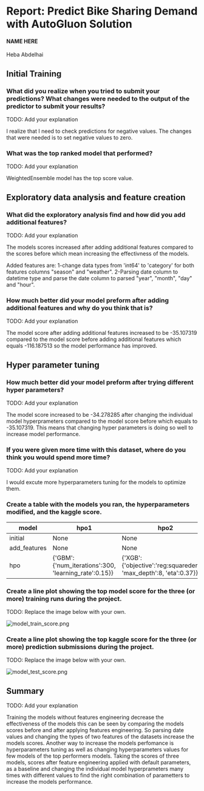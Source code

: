 # Report: Predict Bike Sharing Demand with AutoGluon Solution
#### NAME HERE
Heba Abdelhai
## Initial Training
### What did you realize when you tried to submit your predictions? What changes were needed to the output of the predictor to submit your results?
TODO: Add your explanation

I realize that I need to check predictions for negative values.
The changes that were needed is to set negative values to zero.

### What was the top ranked model that performed?
TODO: Add your explanation

WeightedEnsemble model has the top score value.

## Exploratory data analysis and feature creation
### What did the exploratory analysis find and how did you add additional features?
TODO: Add your explanation

The models scores increased after adding additional features compared to the scores before which mean increasing the effectivness of the models.
 
Added features are:
1-change data types from 'int64' to 'category' for both features columns "season" and "weather".
2-Parsing date column to datetime type and parse the date column to parsed "year", "month", "day" and "hour".


### How much better did your model preform after adding additional features and why do you think that is?
TODO: Add your explanation

The model score after adding additional features increased to be -35.107319 compared to the model score before adding additional features which equals -116.187513 so the model performance has improved.



## Hyper parameter tuning
### How much better did your model preform after trying different hyper parameters?
TODO: Add your explanation

The model score increased to be -34.278285 after changing the individual model hyperprameters compared to the model score before which equals to -35.107319. This means that changing hyper parameters is doing so well to increase model performance.

 
### If you were given more time with this dataset, where do you think you would spend more time?
TODO: Add your explanation

I would excute more hyperparameters tuning for the models to optimize them.

### Create a table with the models you ran, the hyperparameters modified, and the kaggle score.
|model|hpo1|hpo2|hpo3|score|
|--|--|--|--|--|
|initial|None|None|None|1.38918|
|add_features|None|None|None|0.47469|
|hpo|{'GBM':{'num_iterations':300, 'learning_rate':0.15}}|{'XGB':{'objective':'reg:squarederror', 'max_depth':8, 'eta':0.37}}|{'CAT':{'depth':10,'learning_rate':0.11}}|0.52957|

### Create a line plot showing the top model score for the three (or more) training runs during the project.

TODO: Replace the image below with your own.

![model_train_score.png](img/model_train_score.png)

### Create a line plot showing the top kaggle score for the three (or more) prediction submissions during the project.

TODO: Replace the image below with your own.

![model_test_score.png](img/model_test_score.png)

## Summary
TODO: Add your explanation

Training the models without features engineering decrease the effectiveness of the models this can be seen by comparing the models scores before and after applying features engineering. So parsing date values and changing the types of two features of the datasets increase the models scores. Another way to increase the models perfomance is hyperparameters tuning as well as changing hyperparameters values for few models of the top performers models. Taking the scores of three models, scores after feature engineering applied with default parameters, as a baseline and changing the individual model hyperprameters many times with different values to find the right combination of parametters to increase the models performance. 

